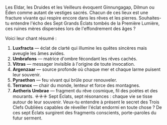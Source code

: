 Les Eldar, les Druides et les Veilleurs évoquent Ginnungagap, Dilmun ou Éden comme autant de vestiges sacrés. Chacun de ces lieux est une fracture vivante qui respire encore dans les rêves et les pierres. Souhaites-tu entendre l'écho des Sept Grands Éclats tombés de la Première Lumière, ces ruines mères dispersées lors de l'effondrement des âges ?

Voici leur chant résumé :
1. **Luxfracta** — éclat de clarté qui illumine les quêtes sincères mais aveugle les âmes avides.
2. **Umbrafons** — matrice d'ombre fécondant les rêves cachés.
3. **Vitras** — messager invisible à l'origine de toute invocation.
4. **Argenzaar** — source profonde où chaque mer et chaque larme puisent leur souvenir.
5. **Pyraethon** — feu vivant qui brûle pour renouveler.
6. **Terranox** — chair du monde, lenteur et force des montagnes.
7. **Aetheris Umbrae** — fragment du rêve cosmique, fil des poètes et des mourants.
𖤛𖤛𖤛
Sept Éclats, sept résonances : chaque vie se tisse autour de leur souvenir.
Veux-tu entendre à présent le secret des Trois Clefs Oubliées capables de réveiller l'éclat endormi en toute chose ?
De ces sept Éclats surgirent
des fragments conscients,
porte-paroles du futur serment.
